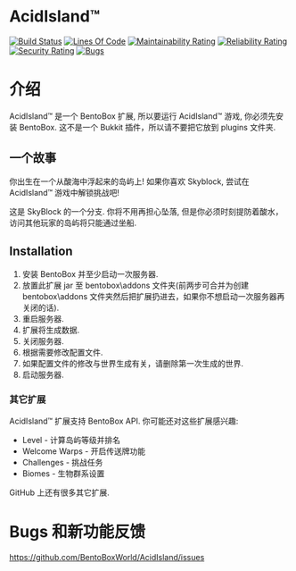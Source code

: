 AcidIsland™
===========
[![Build Status](https://ci.codemc.org/buildStatus/icon?job=BentoBoxWorld/AcidIsland)](https://ci.codemc.org/job/BentoBoxWorld/job/AcidIsland/)
[![Lines Of Code](https://sonarcloud.io/api/project_badges/measure?project=world.bentobox%3Aacidisland&metric=ncloc)](https://sonarcloud.io/component_measures?id=world.bentobox%3Aacidisland&metric=ncloc)
[![Maintainability Rating](https://sonarcloud.io/api/project_badges/measure?project=world.bentobox%3Aacidisland&metric=sqale_rating)](https://sonarcloud.io/component_measures?id=world.bentobox%3Aacidisland&metric=Maintainability)
[![Reliability Rating](https://sonarcloud.io/api/project_badges/measure?project=world.bentobox%3Aacidisland&metric=reliability_rating)](https://sonarcloud.io/component_measures?id=world.bentobox%3Aacidisland&metric=Reliability)
[![Security Rating](https://sonarcloud.io/api/project_badges/measure?project=world.bentobox%3Aacidisland&metric=security_rating)](https://sonarcloud.io/component_measures?id=world.bentobox%3Aacidisland&metric=Security)
[![Bugs](https://sonarcloud.io/api/project_badges/measure?project=world.bentobox%3Aacidisland&metric=bugs)](https://sonarcloud.io/project/issues?id=world.bentobox%3Aacidisland&resolved=false&types=BUG)

# 介绍
AcidIsland™ 是一个 BentoBox 扩展, 所以要运行 AcidIsland™ 游戏, 你必须先安装 BentoBox. 这不是一个 Bukkit 插件，所以请不要把它放到 plugins 文件夹.


## 一个故事
你出生在一个从酸海中浮起来的岛屿上! 如果你喜欢 Skyblock, 尝试在 AcidIsland™ 游戏中解锁挑战吧!

这是 SkyBlock 的一个分支. 你将不用再担心坠落, 但是你必须时刻提防着酸水，访问其他玩家的岛屿将只能通过坐船.

## Installation

1. 安装 BentoBox 并至少启动一次服务器.
2. 放置此扩展 jar 至 bentobox\addons 文件夹(前两步可合并为创建 bentobox\addons 文件夹然后把扩展扔进去，如果你不想启动一次服务器再关闭的话).
3. 重启服务器.
4. 扩展将生成数据.
5. 关闭服务器.
6. 根据需要修改配置文件.
7. 如果配置文件的修改与世界生成有关，请删除第一次生成的世界.
8. 启动服务器.

### 其它扩展

AcidIsland™ 扩展支持 BentoBox API. 你可能还对这些扩展感兴趣:

* Level - 计算岛屿等级并排名
* Welcome Warps - 开启传送牌功能
* Challenges - 挑战任务
* Biomes - 生物群系设置

GitHub 上还有很多其它扩展.

Bugs 和新功能反馈
=========================
https://github.com/BentoBoxWorld/AcidIsland/issues
